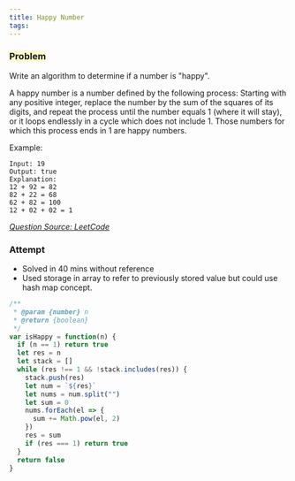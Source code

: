 ```yaml
---
title: Happy Number
tags:
---
```


### <span style="background-color: #FFFBCC"> Problem

Write an algorithm to determine if a number is "happy".

A happy number is a number defined by the following process: Starting with any positive integer, replace the number by the sum of the squares of its digits, and repeat the process until the number equals 1 (where it will stay), or it loops endlessly in a cycle which does not include 1. Those numbers for which this process ends in 1 are happy numbers.

Example:

```
Input: 19
Output: true
Explanation:
12 + 92 = 82
82 + 22 = 68
62 + 82 = 100
12 + 02 + 02 = 1
```

_[Question Source: LeetCode](https://leetcode.com/problems/happy-number/)_

### Attempt

- Solved in 40 mins without reference
- Used storage in array to refer to previously stored value but could use hash map concept.

```javascript
/**
 * @param {number} n
 * @return {boolean}
 */
var isHappy = function(n) {
  if (n == 1) return true
  let res = n
  let stack = []
  while (res !== 1 && !stack.includes(res)) {
    stack.push(res)
    let num = `${res}`
    let nums = num.split("")
    let sum = 0
    nums.forEach(el => {
      sum += Math.pow(el, 2)
    })
    res = sum
    if (res === 1) return true
  }
  return false
}
```
